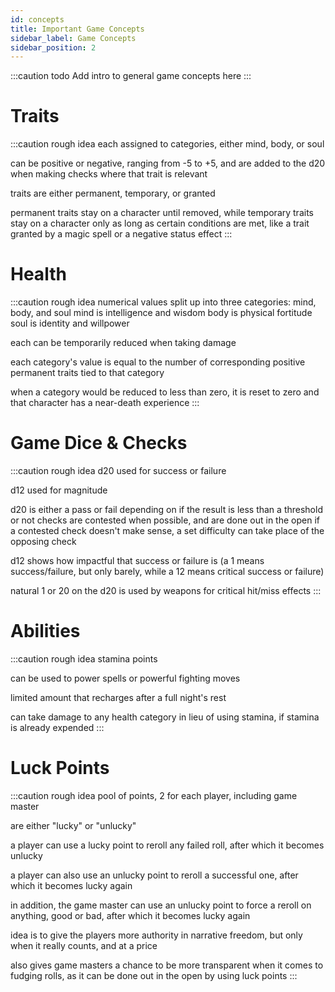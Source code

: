 ```yaml
---
id: concepts
title: Important Game Concepts
sidebar_label: Game Concepts
sidebar_position: 2
---
```

:::caution todo
Add intro to general game concepts here
:::

# Traits
:::caution rough idea
each assigned to categories, either mind, body, or soul

can be positive or negative, ranging from -5 to +5, and are added to the d20 when making checks where that trait is relevant

traits are either permanent, temporary, or granted

permanent traits stay on a character until removed, while temporary traits stay on a character only as long as certain conditions are met, like a trait granted by a magic spell or a negative status effect
:::

# Health
:::caution rough idea
numerical values split up into three categories: mind, body, and soul
mind is intelligence and wisdom
body is physical fortitude
soul is identity and willpower

each can be temporarily reduced when taking damage

each category's value is equal to the number of corresponding positive permanent traits tied to that category

when a category would be reduced to less than zero, it is reset to zero and that character has a near-death experience
:::

# Game Dice & Checks
:::caution rough idea
d20 used for success or failure

d12 used for magnitude

d20 is either a pass or fail depending on if the result is less than a threshold or not
checks are contested when possible, and are done out in the open
if a contested check doesn't make sense, a set difficulty can take place of the opposing check

d12 shows how impactful that success or failure is (a 1 means success/failure, but only barely, while a 12 means critical success or failure)

natural 1 or 20 on the d20 is used by weapons for critical hit/miss effects
:::

# Abilities
:::caution rough idea
stamina points

can be used to power spells or powerful fighting moves

limited amount that recharges after a full night's rest

can take damage to any health category in lieu of using stamina, if stamina is already expended
:::

# Luck Points
:::caution rough idea
pool of points, 2 for each player, including game master

are either "lucky" or "unlucky"

a player can use a lucky point to reroll any failed roll, after which it becomes unlucky

a player can also use an unlucky point to reroll a successful one, after which it becomes lucky again

in addition, the game master can use an unlucky point to force a reroll on anything, good or bad, after which it becomes lucky again

idea is to give the players more authority in narrative freedom, but only when it really counts, and at a price

also gives game masters a chance to be more transparent when it comes to fudging rolls, as it can be done out in the open by using luck points
:::